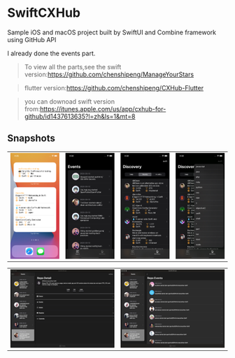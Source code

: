 # SwiftCXHub
Sample iOS and macOS project built by SwiftUI and Combine framework using GitHub API

I already done the events part.

> To view all the parts,see the swift version:https://github.com/chenshipeng/ManageYourStars

> flutter version:https://github.com/chenshipeng/CXHub-Flutter

> you can downoad swift version from:https://itunes.apple.com/us/app/cxhub-for-github/id1437613635?l=zh&ls=1&mt=8


## Snapshots
<table>
    <tr>
        <td ><center><img src="https://github.com/chenshipeng/SwiftCXHub/blob/master/swiftcxhub_snap/Simulator%20Screen%20Shot%20-%20iPhone%2011%20-%202020-09-10%20at%2016.25.18.png" ></center></td>
        <td ><center><img src="https://github.com/chenshipeng/SwiftCXHub/blob/master/swiftcxhub_snap/Simulator%20Screen%20Shot%20-%20iPhone%2011%20-%202020-09-10%20at%2016.34.42.png" ></center></td>
         <td ><center><img src="https://github.com/chenshipeng/SwiftCXHub/blob/master/swiftcxhub_snap/Simulator%20Screen%20Shot%20-%20iPhone%2011%20-%202020-09-10%20at%2016.34.50.png" ></center></td>
      <td ><center><img src="https://github.com/chenshipeng/SwiftCXHub/blob/master/swiftcxhub_snap/Simulator%20Screen%20Shot%20-%20iPhone%2011%20-%202020-09-10%20at%2016.34.59.png" ></center></td>
    </tr>
</table>

<table>
    <tr>
        <td ><center><img src="https://github.com/chenshipeng/SwiftCXHub/blob/master/swiftcxhub_snap/1599035764165.jpg" ></center></td>
         <td ><center><img src="https://github.com/chenshipeng/SwiftCXHub/blob/master/swiftcxhub_snap/1599035790007.jpg" ></center></td>
    </tr>
</table>


